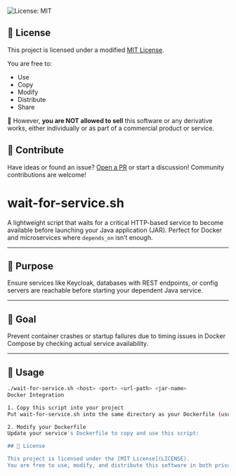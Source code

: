 ![License: MIT](https://img.shields.io/badge/License-MIT-yellow.svg)

## 📄 License

This project is licensed under a modified [MIT License](LICENSE).

You are free to:

- Use
- Copy
- Modify
- Distribute
- Share

🚫 However, **you are NOT allowed to sell** this software or any derivative works, either individually or as part of a commercial product or service.

## 🙌 Contribute

Have ideas or found an issue? [Open a PR](CONTRIBUTING.md) or start a discussion! Community contributions are welcome!

# wait-for-service.sh

A lightweight script that waits for a critical HTTP-based service to become available before launching your Java application (JAR). Perfect for Docker and microservices where `depends_on` isn’t enough.

---

## 🎯 Purpose

Ensure services like Keycloak, databases with REST endpoints, or config servers are reachable before starting your dependent Java service.

---

## 🚀 Goal

Prevent container crashes or startup failures due to timing issues in Docker Compose by checking actual service availability.

---

## 🔧 Usage

```bash
./wait-for-service.sh <host> <port> <url-path> <jar-name>
Docker Integration

1. Copy this script into your project
Put wait-for-service.sh into the same directory as your Dockerfile (usually /docker/ or /scripts/).

2. Modify your Dockerfile
Update your service's Dockerfile to copy and use this script:

## 📄 License

This project is licensed under the [MIT License](LICENSE).
You are free to use, modify, and distribute this software in both private and commercial settings.
```
